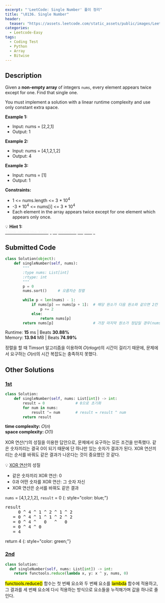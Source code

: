 ```yaml
---
excerpt: "'LeetCode: Single Number' 풀이 정리"
title: "\0136. Single Number"
header:
  teaser: "https://assets.leetcode.com/static_assets/public/images/LeetCode_Sharing.png"
categories:
  - Leetcode-Easy
tags:
  - Coding Test
  - Python
  - Array
  - Bitwise
---
```


## <i class="fa-solid fa-file-lines"></i> Description

Given a **non-empty array** of integers `nums`, every element appears twice except for one. Find that single one.

You must implement a solution with a linear runtime complexity and use only constant extra space.

**Example 1:**

- Input: nums = [2,2,1]
- Output: 1

**Example 2:**

- Input: nums = [4,1,2,1,2]
- Output: 4

**Example 3:**

- Input: nums = [1]
- Output: 1

**Constraints:**

- 1 <= nums.length <= 3 * 10<sup>4</sup>
- -3 * 10<sup>4</sup> <= nums[i] <= 3 * 10<sup>4</sup>
- Each element in the array appears twice except for one element which appears only once.

💡 **Hint 1:**   
<u><span style="color:#F5F5F5">Think about the XOR (^) operator's property.</span></u>

## <i class="fa-solid fa-cloud-arrow-up"></i> Submitted Code

```python
class Solution(object):
    def singleNumber(self, nums):
        """
        :type nums: List[int]
        :rtype: int
        """
        p = 0
        nums.sort()     # 오름차순 정렬
        
        while p < len(nums) - 1:
            if nums[p] == nums[p + 1]:  # 해당 원소가 다음 원소와 같으면 2칸 넘어가기
                p += 2
            else:
                return nums[p]
        return nums[p]                  # 가장 마지막 원소가 정답일 경우(nums의 길이가 1인 경우 포함)
```
<i class="fa-solid fa-clock"></i> Runtime: **15** ms \| Beats **30.88%**    
<i class="fa-solid fa-memory"></i> Memory: **13.94** MB \| Beats **74.99%**

정렬을 할 때 Timsort 알고리즘을 이용하여 𝑂(𝑛log𝑛)의 시간이 걸리기 때문에, 문제에서 요구하는 𝑂(𝑛)의 시간 복잡도는 충족하지 못했다.

## <i class="fa-solid fa-flask"></i> Other Solutions

### <a href="https://leetcode.com/problems/single-number/solutions/6026000/0-ms-runtime-beats-100-user-step-by-step-nnmr/" target="_blank">1st</a>

```python
class Solution:
    def singleNumber(self, nums: List[int]) -> int:
        result = 0              # 0으로 초기화
        for num in nums:
            result ^= num       # result = result ^ num
        return result
```
<i class="fa-solid fa-clock"></i> **time complexity:** 𝑂(𝑛)    
<i class="fa-solid fa-memory"></i> **space complexity:** 𝑂(1)           

XOR 연산(^)의 성질을 이용한 답안으로, 문제에서 요구하는 모든 조건을 만족했다. 같은 숫자끼리는 결국 0이 되기 때문에 단 하나만 있는 숫자가 결과가 된다. XOR 연산끼리는 순서를 바꿔도 같은 결과가 나온다는 것이 중요했던 것 같다.

<div class="notice--info" markdown="1">
💡 <a href="https://jooyeunseo.github.io/cheatsheet/digital-logic-gate/" target="_blank">XOR 연산</a>의 성질

- 같은 숫자끼리 XOR 연산: 0
- 0과 어떤 숫자를 XOR 연산: 그 숫자 자신   
- XOR 연산은 순서를 바꿔도 같은 결과

`nums` = [4,1,2,1,2], `result` = 0
{: style="color: blue;"}

<pre>
result
     0 ^ 4 ^ 1 ^ 2 ^ 1 ^ 2
   = 0 ^ 4 ^ 1 ^ 1 ^ 2 ^ 2
   = 0 ^ 4 ^   0   ^   0  
   = 0 ^ 4 ^ 0
   = 4
</pre>

return 4
{: style="color: green;"}
</div>

### <a href="https://leetcode.com/problems/single-number/solutions/3171261/solution-by-deleted_user-um8h/" target="_blank">2nd</a>

```python
class Solution:
  def singleNumber(self, nums: List[int]) -> int:
    return functools.reduce(lambda x, y: x ^ y, nums, 0)
```
<mark>functools.reduce()</mark> 함수는 첫 번째 요소와 두 번째 요소를 <mark>lambda</mark> 함수에 적용하고, 그 결과를 세 번째 요소에 다시 적용하는 방식으로 요소들을 누적해가며 값을 하나로 줄인다.